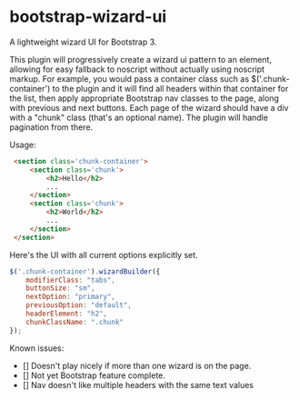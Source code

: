 bootstrap-wizard-ui
==================

A lightweight wizard UI for Bootstrap 3.


This plugin will progressively create a wizard ui pattern to an element, allowing for easy fallback to noscript without actually using noscript markup. For example, you would pass a container class such as $('.chunk-container') to the plugin and it will find all headers within that container for the list, then apply appropriate Bootstrap nav classes to the page, along with previous and next buttons. Each page of the wizard should have a div with a "chunk" class (that's an optional name). The plugin will handle pagination from there.

 Usage: 

 ```html
  <section class='chunk-container'>
      <section class='chunk'>
          <h2>Hello</h2>
          ...
      </section>
      <section class='chunk'>
          <h2>World</h2>
          ...
      </section>
  </section>
```
Here's the UI with all current options explicitly set.

```javascript
$('.chunk-container').wizardBuilder({
    modifierClass: "tabs", 
    buttonSize: "sm",
    nextOption: "primary",
    previousOption: "default",
    headerElement: "h2",
    chunkClassName: ".chunk"
});
```
Known issues:
- [] Doesn't play nicely if more than one wizard is on the page.
- [] Not yet Bootstrap feature complete.
- [] Nav doesn't like multiple headers with the same text values
